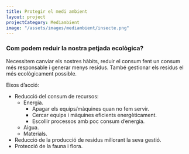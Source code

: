 ```yaml
---
title: Protegir el medi ambient
layout: project
projectCategory: Mediambient
image: "/assets/images/mediambient/insecte.png"
---
```


### Com podem reduir la nostra petjada ecològica? 

Necessitem canviar els nostres hàbits, reduir el consum fent un consum més responsable i generar menys residus.
També gestionar els residus el més ecològicament possible.

Eixos d’acció:
- Reducció del consum de recursos:
  - Energia.
    - Apagar els equips/màquines quan no fem servir.
    - Cercar equips i màquines eficients energèticament.
    - Escollir processos amb poc consum d’energia. 
  - Aigua.
  - Materials.
- Reducció de la producció de residus millorant la seva gestió.
- Protecció de la fauna i flora.